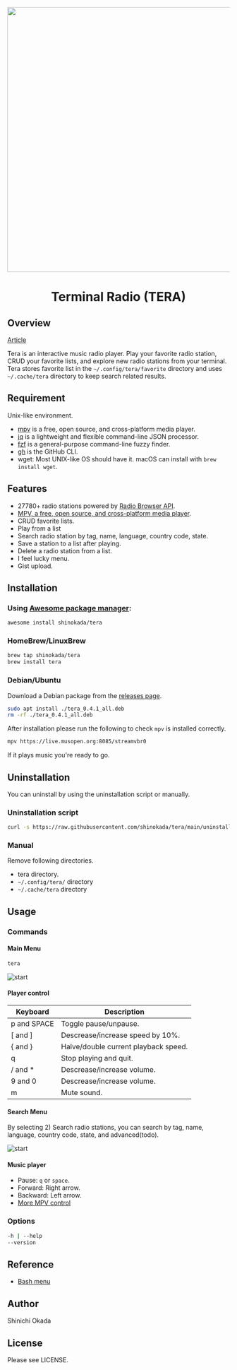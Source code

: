 <p align="center">
<img width="600" src="https://raw.githubusercontent.com/shinokada/tera/main/images/tera.png" />
</p>

<h1 align="center">Terminal Radio (TERA)</h1>

## Overview

[Article](https://levelup.gitconnected.com/discover-rejuvenate-your-music-library-with-command-line-f3268db67bba)

Tera is an interactive music radio player. Play your favorite radio station, CRUD your favorite lists, and explore new radio stations from your terminal. 
Tera stores favorite list in the `~/.config/tera/favorite` directory and uses `~/.cache/tera` directory to keep search related results.

## Requirement

Unix-like environment.

- [mpv](https://mpv.io/) is a free, open source, and cross-platform media player.
- [jq](https://stedolan.github.io/jq/) is a lightweight and flexible command-line JSON processor.
- [fzf](https://github.com/junegunn/fzf) is a general-purpose command-line fuzzy finder.
- [gh](https://cli.github.com/) is the GitHub CLI.
- wget: Most UNIX-like OS should have it. macOS can install with `brew install wget`.

## Features

- 27780+ radio stations powered by [Radio Browser API](https://de1.api.radio-browser.info/).
- [MPV, a free, open source, and cross-platform media player](https://mpv.io/).
- CRUD favorite lists.
- Play from a list
- Search radio station by tag, name, language, country code, state.
- Save a station to a list after playing.
- Delete a radio station from a list.
- I feel lucky menu.
- Gist upload.

## Installation

### Using [Awesome package manager](https://github.com/shinokada/awesome):

```sh
awesome install shinokada/tera
```

### HomeBrew/LinuxBrew

```sh
brew tap shinokada/tera
brew install tera
```

### Debian/Ubuntu

Download a Debian package from the [releases page](https://github.com/shinokada/tera/releases).

```sh
sudo apt install ./tera_0.4.1_all.deb
rm -rf ./tera_0.4.1_all.deb
```

After installation please run the following to check `mpv` is installed correctly.

```sh
mpv https://live.musopen.org:8085/streamvbr0
```

If it plays music you're ready to go.

## Uninstallation

You can uninstall by using the  uninstallation script or manually.

### Uninstallation script

```sh
curl -s https://raw.githubusercontent.com/shinokada/tera/main/uninstall.sh > tmp1 && bash tmp1 && rm tmp1
```

### Manual

Remove following directories.

- tera directory.
- `~/.config/tera/` directory
- `~/.cache/tera` directory

## Usage

### Commands

#### Main Menu

```sh
tera
```

![start](https://raw.githubusercontent.com/shinokada/tera/main/images/radio1.png)

#### Player control

| Keyboard    | Description                          |
| ----------- | ------------------------------------ |
| p and SPACE | Toggle pause/unpause.                |
| [ and ]     | Descrease/increase speed by 10%.     |
| { and }     | Halve/double current playback speed. |
| q           | Stop playing and quit.               |
| / and *     | Descrease/increase volume.           |
| 9 and 0     | Descrease/increase volume.           |
| m           | Mute sound.                          |

#### Search Menu

By selecting 2) Search radio stations, you can search by tag, name, language, country code, state, and advanced(todo).

![start](https://raw.githubusercontent.com/shinokada/tera/main/images/searchmenu.png)

#### Music player

- Pause: `q` or `space`.
- Forward: Right arrow.
- Backward: Left arrow.
- [More MPV control](https://mpv.io/manual/master/)

### Options

```sh
-h | --help
--version
```

## Reference

- [Bash menu](https://devdojo.com/bobbyiliev/how-to-create-an-interactive-menu-in-bash)

## Author

Shinichi Okada

## License

Please see LICENSE.
